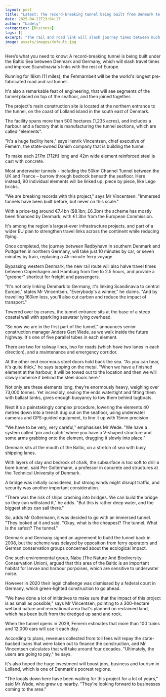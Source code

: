 ```yaml
---
layout: post
title: "Latest: The record-breaking tunnel being built from Denmark to Germany"
date: 2025-04-22T23:04:17
author: "badely"
categories: [Business]
tags: []
excerpt: "The rail and road link will slash journey times between much of Scandinavia and continental Europe."
image: assets/images/default.jpg
---
```


Here’s what you need to know: A record-breaking tunnel is being built under the Baltic Sea between Denmark and Germany, which will slash travel times and improve Scandinavia's links with the rest of Europe.

Running for 18km (11 miles), the Fehmarnbelt will be the world's longest pre-fabricated road and rail tunnel.

It's also a remarkable feat of engineering, that will see segments of the tunnel placed on top of the seafloor, and then joined together.

The project's main construction site is located at the northern entrance to the tunnel, on the coast of Lolland island in the south east of Denmark.

The facility spans more than 500 hectares (1,235 acres), and includes a harbour and a factory that is manufacturing the tunnel sections, which are called "elements".

"It's a huge facility here," says Henrik Vincentsen, chief executive of Femern, the state-owned Danish company that is building the tunnel.

To make each 217m (712ft) long and 42m wide element reinforced steel is cast with concrete. 

Most underwater tunnels - including the 50km Channel Tunnel between the UK and France – burrow through bedrock beneath the seafloor. Here instead, 90 individual elements will be linked up, piece by piece, like Lego bricks.

"We are breaking records with this project," says Mr Vincentsen. "Immersed tunnels have been built before, but never on this scale."

With a price-tag around €7.4bn ($8.1bn; £6.3bn) the scheme has mostly been financed by Denmark, with €1.3bn from the European Commission.

It's among the region's largest-ever infrastructure projects, and part of a wider EU plan to strengthen travel links across the continent while reducing flying.

Once completed, the journey between Rødbyhavn in southern Denmark and Puttgarten in northern Germany, will take just 10 minutes by car, or seven minutes by train, replacing a 45-minute ferry voyage.

Bypassing western Denmark, the new rail route will also halve travel times between Copenhagen and Hamburg from five to 2.5 hours, and provide a "greener" shortcut for freight and passengers.

"It's not only linking Denmark to Germany, it's linking Scandinavia to central Europe," states Mr Vincentsen. "Everybody's a winner," he claims. "And by travelling 160km less, you'll also cut carbon and reduce the impact of transport."

Towered over by cranes, the tunnel entrance sits at the base of a steep coastal wall with sparkling seawater lying overhead.

"So now we are in the first part of the tunnel," announces senior construction manager Anders Gert Wede, as we walk inside the future highway. It's one of five parallel tubes in each element.

There are two for railway lines, two for roads (which have two lanes in each direction), and a maintenance and emergency corridor.

At the other end enormous steel doors hold back the sea. "As you can hear, it's quite thick," he says tapping on the metal.  "When we have a finished element  at the harbour, it will be towed out to the location and then we will slowly immerse it behind the steel doors here."

Not only are these elements long, they're enormously heavy, weighing over 73,000 tonnes. Yet incredibly, sealing the ends watertight and fitting them with ballast tanks, gives enough buoyancy to tow them behind tugboats.

Next it's a painstakingly complex procedure, lowering the elements 40 metres down into a trench dug out on the seafloor, using underwater cameras and GPS-guided equipment, to line it up with 15mm precision.

"We have to be very, very careful," emphasises Mr Wede. "We have a system called 'pin and catch' where you have a V-shaped structure and some arms grabbing onto the element, dragging it slowly into place."

Denmark sits at the mouth of the Baltic, on a stretch of sea with busy shipping lanes.

With layers of clay and bedrock of chalk, the subsurface is too soft to drill a bore tunnel, said Per Goltermann, a professor in concrete and structures at the Technical University of Denmark.

A bridge was initially considered, but strong winds might disrupt traffic, and security was another important consideration.

"There was the risk of ships crashing into bridges. We can build the bridge so they can withstand it," he adds. "But this is rather deep water, and the biggest ships can sail there."

So, adds Mr Goltermann, it was decided to go with an immersed tunnel. "They looked at it and said, "Okay, what is the cheapest? The tunnel. What is the safest? The tunnel."

Denmark and Germany signed an agreement to build the tunnel back in 2008, but the scheme was delayed by opposition from ferry operators and German conservation groups concerned about the ecological impact.

One such environmental group, Nabu (The Nature And Biodiversity Conservation Union), argued that this area of the Baltic is an important habitat for larvae and harbour porpoises, which are sensitive to underwater noise.

However in 2020 their legal challenge was dismissed by a federal court in Germany, which green-lighted construction to go ahead.

"We have done a lot of initiatives to make sure that the impact of this project is as small as possible," says Mr Vincentsen, pointing to a 300-hectare wetland nature and recreational area that's planned on reclaimed land, which has been built from the dredged up sand and rock.

When the tunnel opens in 2029, Femern estimates that more than 100 trains and 12,000 cars will use it each day.

According to plans, revenues collected from toll fees will repay the state-backed loans that were taken out to finance the construction, and Mr Vincentsen calculates that will take around four decades.  "Ultimately, the users are going to pay," he says.

It's also hoped the huge investment will boost jobs, business and tourism in Lolland, which is one of Denmark's poorest regions.

"The locals down here have been waiting for this project for a lot of years," said Mr Wede, who grew up nearby. "They're looking forward to businesses coming to the area."


